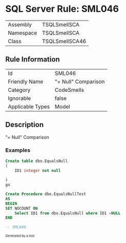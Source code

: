 # SQL Server Rule: SML046
  
|    |    |
|----|----|
| Assembly | TSQLSmellSCA |
| Namespace | TSQLSmellSCA |
| Class | TSQLSmellSCA46 |
  
## Rule Information
  
|    |    |
|----|----|
| Id | SML046 |
| Friendly Name | "= Null" Comparison |
| Category | CodeSmells |
| Ignorable | false |
| Applicable Types | Model  |
  
## Description
  
"= Null" Comparison
  
### Examples
  
```sql
Create table dbo.EqualsNull
(
    ID1 integer not null
    
)
go

Create Procedure dbo.EqualsNullTest
AS
BEGIN
SET NOCOUNT ON
	Select ID1 from dbo.EqualsNull where ID1 =NULL
END

-- SML046
```
  
<sub><sup>Generated by a tool</sup></sub>
